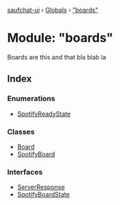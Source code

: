 [saufchat-ui](../README.md) › [Globals](../globals.md) › ["boards"](_boards_.md)

# Module: "boards"

Boards are this and that bla blab la

## Index

### Enumerations

* [SpotifyReadyState](../enums/_boards_.spotifyreadystate.md)

### Classes

* [Board](../classes/_boards_.board.md)
* [SpotifyBoard](../classes/_boards_.spotifyboard.md)

### Interfaces

* [ServerResponse](../interfaces/_boards_.serverresponse.md)
* [SpotifyBoardState](../interfaces/_boards_.spotifyboardstate.md)
